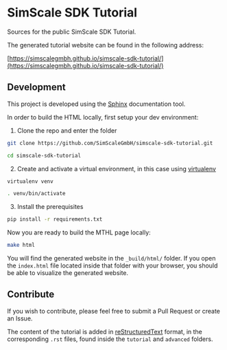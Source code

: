 # SimScale SDK Tutorial

Sources for the public SimScale SDK Tutorial.

The generated tutorial website can be found in the following address:

[https://simscalegmbh.github.io/simscale-sdk-tutorial/](https://simscalegmbh.github.io/simscale-sdk-tutorial/)

## Development

This project is developed using the [Sphinx](https://www.sphinx-doc.org/en/master/index.html) documentation tool.

In order to build the HTML locally, first setup your dev environment:

1. Clone the repo and enter the folder

```bash
git clone https://github.com/SimScaleGmbH/simscale-sdk-tutorial.git

cd simscale-sdk-tutorial
```

2. Create and activate a virtual environment, in this case using [virtualenv](https://virtualenv.pypa.io/en/latest/)

```bash
virtualenv venv

. venv/bin/activate
```

3. Install the prerequisites

```bash
pip install -r requirements.txt
```

Now you are ready to build the MTHL page locally:

```bash
make html
```

You will find the generated website in the `_build/html/` folder. If you open the `index.html` file located inside that folder with your browser, you should be able to visualize the generated website.

## Contribute

If you wish to contribute, please feel free to submit a Pull Request or create an Issue.

The content of the tutorial is added in [reStructuredText](https://sublime-and-sphinx-guide.readthedocs.io/en/latest/index.html) format, in the corresponding `.rst` files, found inside the `tutorial` and `advanced` folders.